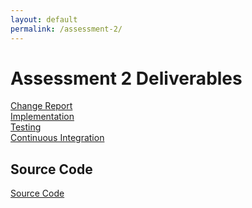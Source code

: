 ```yaml
---
layout: default
permalink: /assessment-2/
---
```


# Assessment 2 Deliverables

[Change Report](https://docs.google.com/document/d/1PAc10rQJX57gxoCuD0eZ9RFhamEbcAVvF12uyv0lOdI/edit?usp=sharing) <br />
[Implementation](https://docs.google.com/document/d/1l7HVIsho-L-jycXZzjZTyJEEJZphWaAleBIuMTKyy-c/edit?usp=sharing) <br />
[Testing](https://docs.google.com/document/d/14p1r_HZkSboNIkHY6SrWJnr87kKzKhqXc0rLkRQXc-c/edit?usp=sharing) <br />
[Continuous Integration](https://docs.google.com/document/d/1URBOpzM-_sJvHf0VjJiVFmzWCubWWfXAmavQols3ZT0/edit?usp=sharing)

## Source Code

[Source Code](https://github.com/ENG1-Team-29/Assessment-2)